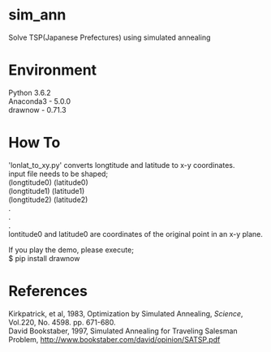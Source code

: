 # sim_ann
Solve TSP(Japanese Prefectures) using simulated annealing  

# Environment
Python 3.6.2  
Anaconda3 - 5.0.0  
drawnow - 0.71.3  

# How To
'lonlat_to_xy.py' converts longtitude and latitude to x-y coordinates.  
input file needs to be shaped;  
(longtitude0) (latitude0)  
(longtitude1) (latitude1)  
(longtitude2) (latitude2)  
.  
.  
.  
lontitude0 and latitude0 are coordinates of the original point in an x-y plane.  

If you play the demo, please execute;  
    $ pip install drawnow

# References
Kirkpatrick, et al, 1983, Optimization by Simulated Annealing, *Science*, Vol.220, No. 4598. pp. 671-680.  
David Bookstaber, 1997, Simulated Annealing for Traveling Salesman Problem, http://www.bookstaber.com/david/opinion/SATSP.pdf
